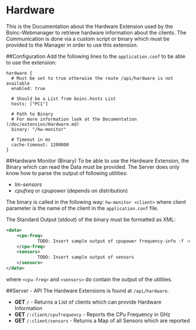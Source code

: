 Hardware
========
This is the Documentation about the Hardware Extension used by the Boinc-Webmanager to retrieve 
hardware information about the clients. The Communication is done via a custom script or binary
which must be provided to the Manager in order to use this extension.

##Configuration
Add the following lines to the `application.conf` to be able to use the extension: 
````hocon
hardware {
  # Must be set to true otherwise the route /api/hardware is not available
  enabled: true
  
  # Should be a List from boinc.hosts List
  hosts: ["PC1"]
  
  # Path to Binary 
  # For more information look at the Documentation (/doc/extension/Hardware.md)
  binary: "/hw-monitor"
  
  # Timeout in ms
  cache-timeout: 1200000
}
````


##Hardware Monitor (Binary)
To be able to use the Hardware Extension, the Binary which can read
the Data must be provided. The Server does only know how to parse the
output of following utilities: 
   * *lm-sensors*
   * *cpufreq* or *cpupower* (depends on distribution)

The binary is called in the following way: `hw-monitor <client>` where 
client parameter is the name of the client in the `application.conf` file.

The Standard Output (stdout) of the binary must be formatted as XML:
````xml
<data>
    <cpu-freq>
            TODO: Insert sample output of cpupower frequency-info -f -m 
    </cpu-freq>
    <sensors>
            TODO: Insert sample output of sensors 
    </sensors>
</data>
````
where `<cpu-freq>` and `<sensors>` do contain the output of the utilities.

##Server - API
The Hardware Extensions is found at `/api/hardware`.
* **GET** `/` - Returns a List of clients which can provide Hardware Information
* **GET** `/:client/cpufrequency` - Reports the CPu Frequency in GHz
* **GET** `/:client/sensors` - Returns a Map of all Sensors which are reported